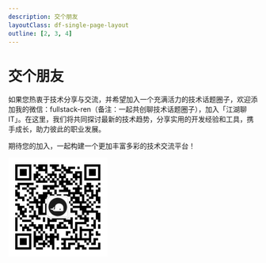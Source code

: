 ```yaml
---
description: 交个朋友
layoutClass: df-single-page-layout
outline: [2, 3, 4]
---
```


<style src="./components/df-common/index.scss"></style>

# 交个朋友

如果您热衷于技术分享与交流，并希望加入一个充满活力的技术话题圈子，欢迎添加我的微信：fullstack-ren（备注：一起共创聊技术话题圈子），加入「江湖聊IT」。在这里，我们将共同探讨最新的技术趋势，分享实用的开发经验和工具，携手成长，助力彼此的职业发展。

期待您的加入，一起构建一个更加丰富多彩的技术交流平台！

<img src="/jianghu-talk-it.jpg" width="200" height="200" alt="江湖聊IT的微信" />
